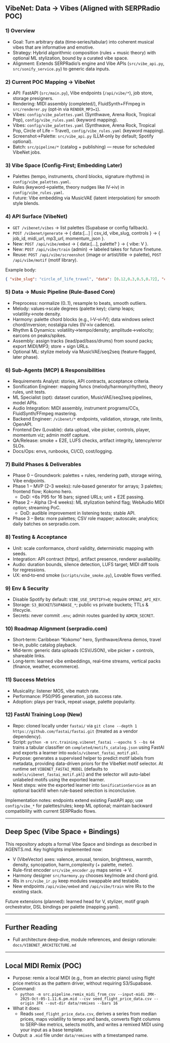 ## VibeNet: Data → Vibes (Aligned with SERPRadio POC)

### 1) Overview
- Goal: Turn arbitrary data (time‑series/tabular) into coherent musical vibes that are informative and emotive.
- Strategy: Hybrid algorithmic composition (rules + music theory) with optional ML stylization, bound by a curated vibe space.
- Alignment: Extends SERPRadio’s engine and Vibe APIs (`src/vibe_api.py`, `src/sonify_service.py`) to generic data inputs.

### 2) Current POC Mapping → VibeNet
- API: FastAPI (`src/main.py`), Vibe endpoints (`/api/vibe/*`), job store, storage presigners.
- Rendering: MIDI assembly (completed/), FluidSynth+FFmpeg in `src/renderer.py` (opt‑in via `RENDER_MP3=1`).
- Vibes: `config/vibe_palettes.yaml` (Synthwave, Arena Rock, Tropical Pop), `config/vibe_rules.yaml` (keyword mapping).
- Vibes: `config/vibe_palettes.yaml` (Synthwave, Arena Rock, Tropical Pop, Circle of Life – Travel), `config/vibe_rules.yaml` (keyword mapping).
- Screenshot→Palette: `src/vibe_api.py` (LLM‑only by default; Spotify optional).
- Batch: `src/pipeline/*` (catalog + publishing) — reuse for scheduled VibeNet jobs.

### 3) Vibe Space (Config‑First; Embedding Later)
- Palettes (tempo, instruments, chord blocks, signature rhythms) in `config/vibe_palettes.yaml`.
- Rules (keyword→palette, theory nudges like IV→iv) in `config/vibe_rules.yaml`.
- Future: Vibe embedding via MusicVAE (latent interpolation) for smooth style blends.

### 4) API Surface (VibeNet)
- `GET /vibenet/vibes` → list palettes (Supabase or config fallback).
- `POST /vibenet/generate` → { data:[…] | csv_id, vibe_slug, controls } → { job_id, midi_url, mp3_url, momentum_json }.
- New: `POST /api/vibe/embed` → { data:[…], palette? } → { vibe: V }.
- New: `POST /api/vibe/train` (admin) → labeled takes for future finetune.
- Reuse: `POST /api/vibe/screenshot` (image or artist/title → palette), `POST /api/vibe/motif` (motif library).

Example body:
```json
{ "vibe_slug": "circle_of_life_travel", "data": [0.12,0.3,0.5,0.72], "controls": {"bars": 16, "tempo_hint": 112} }
```

### 5) Data → Music Pipeline (Rule‑Based Core)
- Preprocess: normalize (0..1), resample to beats, smooth outliers.
- Melody: values→scale degrees (palette key); clamp leaps; volatility→note density.
- Harmony: palette chord blocks (e.g., I‑V‑vi‑IV); data windows select chord/inversion; nostalgia rules (IV→iv cadence).
- Rhythm & Dynamics: volatility→tempo/density; amplitude→velocity; earcons on peaks/spikes.
- Assembly: assign tracks (lead/pad/bass/drums) from sound packs; export MIDI/MP3; store + sign URLs.
- Optional ML: stylize melody via MusicVAE/seq2seq (feature‑flagged, later phase).

### 6) Sub‑Agents (MCP) & Responsibilities
- Requirements Analyst: stories, API contracts, acceptance criteria.
- Sonification Engineer: mapping funcs (melody/harmony/rhythm), theory rules, unit tests.
- ML Specialist (opt): dataset curation, MusicVAE/seq2seq pipelines, model APIs.
- Audio Integration: MIDI assembly, instrument programs/CCs, FluidSynth/FFmpeg mastering.
- Backend Engineer: `/vibenet/*` endpoints, validation, storage, rate limits, OpenAPI.
- Frontend Dev (Lovable): data upload, vibe picker, controls, player, momentum viz; admin motif capture.
- QA/Release: smoke + E2E, LUFS checks, artifact integrity, latency/error SLOs.
- Docs/Ops: envs, runbooks, CI/CD, cost/logging.

### 7) Build Phases & Deliverables
- Phase 0 – Groundwork: palettes + rules, rendering path, storage wiring, Vibe endpoints.
- Phase 1 – MVP (2–3 weeks): rule‑based generator for arrays; 3 palettes; frontend flow; Kokomo hero.
  - DoD: <6s P95 for 16 bars; signed URLs; unit + E2E passing.
- Phase 2 – Alpha (3–4 weeks): ML stylization behind flag; WebAudio MIDI option; streaming PoC.
  - DoD: audible improvement in listening tests; stable API.
- Phase 3 – Beta: more palettes; CSV role mapper; autoscale; analytics; daily batches on serpradio.com.

### 8) Testing & Acceptance
- Unit: scale conformance, chord validity, deterministic mapping with seeds.
- Integration: API contract (httpx), artifact presence, renderer availability.
- Audio: duration bounds, silence detection, LUFS target; MIDI diff tools for regressions.
- UX: end‑to‑end smoke (`scripts/vibe_smoke.py`), Lovable flows verified.

### 9) Env & Security
- Disable Spotify by default: `VIBE_USE_SPOTIFY=0`; require `OPENAI_API_KEY`.
- Storage: `S3_BUCKET`/`SUPABASE_*`; public vs private buckets; TTLs & lifecycle.
- Secrets: never commit `.env`; admin routes guarded by `ADMIN_SECRET`.

### 10) Roadmap Alignment (serpradio.com)
- Short‑term: Caribbean “Kokomo” hero, Synthwave/Arena demos, travel tie‑in, public catalog playback.
- Mid‑term: generic data uploads (CSV/JSON), vibe picker + controls, shareable links.
- Long‑term: learned vibe embeddings, real‑time streams, vertical packs (finance, weather, ecommerce).

### 11) Success Metrics
- Musicality: listener MOS, vibe match rate.
- Performance: P50/P95 generation, job success rate.
- Adoption: plays per track, repeat usage, palette popularity.

### 12) FastAI Training Loop (New)
- Repo: cloned locally under `fastai/` via `git clone --depth 1 https://github.com/fastai/fastai.git` (treated as a vendor dependency).
- Script: `python -m src.training.vibenet_fastai --epochs 5 --bs 64` trains a tabular classifier on `completed/motifs_catalog.json` using FastAI and exports a learner into `models/vibenet_fastai_motif.pkl`.
- Purpose: generates a supervised helper to predict motif labels from metadata, providing data-driven priors for the VibeNet motif selector. At runtime set `VIBENET_FASTAI_MODEL` (defaults to `models/vibenet_fastai_motif.pkl`) and the selector will auto-label unlabeled motifs using the exported learner.
- Next steps: wire the exported learner into `SonificationService` as an optional backfill when rule-based selection is inconclusive.

Implementation notes: endpoints extend existing FastAPI app; use `config/vibe_*` for palettes/rules; keep ML optional; maintain backward compatibility with current SERPRadio flows.

---

## Deep Spec (Vibe Space + Bindings)

This repository adopts a formal Vibe Space and bindings as described in AGENTS.md.
Key highlights implemented now:
- V (VibeVector) axes: valence, arousal, tension, brightness, warmth, density, syncopation, harm_complexity (+ palette, meter).
- Rule-first encoder `src/vibe_encoder.py` maps series → V.
- Harmony designer `src/harmony.py` chooses key/mode and chord grid.
- IRs in `src/vibe_ir.py` keep modules swappable and testable.
- New endpoints `/api/vibe/embed` and `/api/vibe/train` wire IRs to the existing stack.

Future extensions (planned): learned head for V, stylizer, motif graph orchestrator, DSL bindings per palette (mapping.yaml).

---

## Further Reading

- Full architecture deep‑dive, module references, and design rationale: `docs/VIBENET_ARCHITECTURE.md`

---

## Local MIDI Remix (POC)

- Purpose: remix a local MIDI (e.g., from an electric piano) using flight price metrics as the pattern driver, without requiring S3/Supabase.
- Command:
  - `python -m src.pipeline.remix_midi_from_csv --input-midi JMX-2025-Oct-05-1.11.6.pm.mid --csv seed_flight_price_data.csv --origin JFK --out-dir data/remixes --bars 16`
- What it does:
  - Reads `seed_flight_price_data.csv`, derives a series from median prices, maps volatility to tempo and bands, converts flight columns to SERP-like metrics, selects motifs, and writes a remixed MIDI using your input as a base template.
- Output: a `.mid` file under `data/remixes` with a timestamped name.

